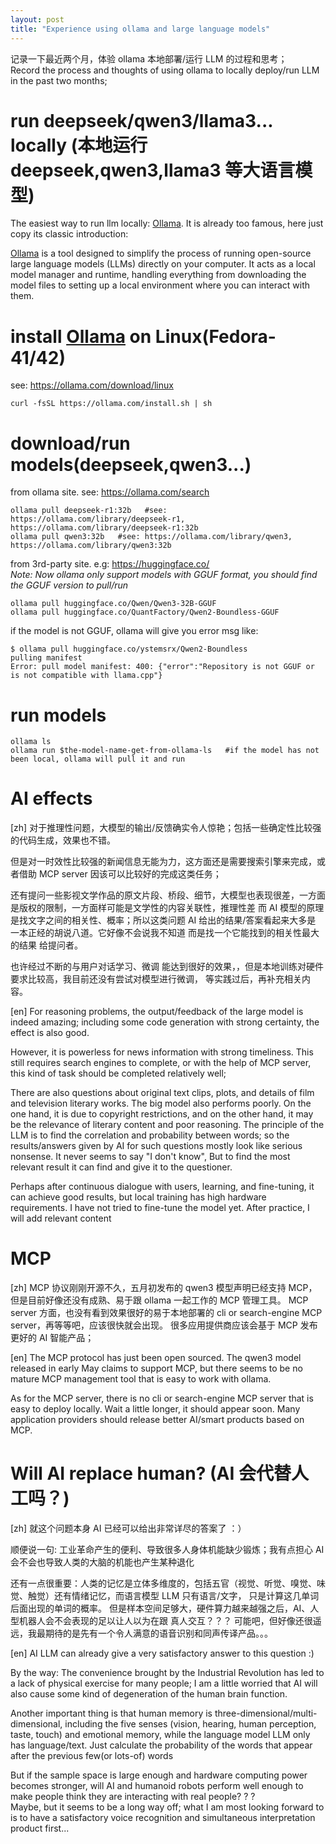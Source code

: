 ```yaml
---
layout: post
title: "Experience using ollama and large language models"
---
```


记录一下最近两个月，体验 ollama 本地部署/运行 LLM 的过程和思考；  
Record the process and thoughts of using ollama to locally deploy/run LLM in the past two months;

# run deepseek/qwen3/llama3... locally (本地运行 deepseek,qwen3,llama3 等大语言模型)
The easiest way to run llm locally: [Ollama](https://ollama.com/). It is already too famous, here just copy its classic introduction:

[Ollama](https://ollama.com/) is a tool designed to simplify the process of running open-source large language models (LLMs) directly on your computer.
It acts as a local model manager and runtime, handling everything from downloading the model files to setting up a local environment
where you can interact with them.

# install [Ollama](https://ollama.com/) on Linux(Fedora-41/42)
see: https://ollama.com/download/linux
```
curl -fsSL https://ollama.com/install.sh | sh
```

# download/run models(deepseek,qwen3...)
from ollama site. see: https://ollama.com/search
```
ollama pull deepseek-r1:32b   #see: https://ollama.com/library/deepseek-r1, https://ollama.com/library/deepseek-r1:32b
ollama pull qwen3:32b   #see: https://ollama.com/library/qwen3, https://ollama.com/library/qwen3:32b
```

from 3rd-party site. e.g: https://huggingface.co/  
*Note: Now ollama only support models with GGUF format, you should find the GGUF version to pull/run*
```
ollama pull huggingface.co/Qwen/Qwen3-32B-GGUF
ollama pull huggingface.co/QuantFactory/Qwen2-Boundless-GGUF
```

if the model is not GGUF, ollama will give you error msg like:
```
$ ollama pull huggingface.co/ystemsrx/Qwen2-Boundless
pulling manifest 
Error: pull model manifest: 400: {"error":"Repository is not GGUF or is not compatible with llama.cpp"}
```

# run models
```
ollama ls
ollama run $the-model-name-get-from-ollama-ls   #if the model has not been local, ollama will pull it and run
```

# AI effects
[zh] 对于推理性问题，大模型的输出/反馈确实令人惊艳；包括一些确定性比较强的代码生成，效果也不错。

但是对一时效性比较强的新闻信息无能为力，这方面还是需要搜索引擎来完成，或者借助 MCP server 因该可以比较好的完成这类任务；

还有提问一些影视文学作品的原文片段、桥段、细节，大模型也表现很差，一方面是版权的限制，一方面样可能是文学性的内容关联性，推理性差
而 AI 模型的原理是找文字之间的相关性、概率；所以这类问题 AI 给出的结果/答案看起来大多是 一本正经的胡说八道。它好像不会说我不知道
而是找一个它能找到的相关性最大的结果 给提问者。 

也许经过不断的与用户对话学习、微调 能达到很好的效果，，但是本地训练对硬件要求比较高，我目前还没有尝试对模型进行微调，
等实践过后，再补充相关内容。

[en] For reasoning problems, the output/feedback of the large model is indeed amazing; including some code generation with strong certainty, the effect is also good.

However, it is powerless for news information with strong timeliness. This still requires search engines to complete, or with the help of MCP server,
this kind of task should be completed relatively well;

There are also questions about original text clips, plots, and details of film and television literary works. The big model also performs poorly.
On the one hand, it is due to copyright restrictions, and on the other hand, it may be the relevance of literary content and poor reasoning.
The principle of the LLM is to find the correlation and probability between words; so the results/answers given by AI for such questions mostly look like serious nonsense.
It never seems to say "I don't know", But to find the most relevant result it can find and give it to the questioner.

Perhaps after continuous dialogue with users, learning, and fine-tuning, it can achieve good results, but local training has high hardware requirements.
I have not tried to fine-tune the model yet. After practice, I will add relevant content


# MCP
[zh] MCP 协议刚刚开源不久，五月初发布的 qwen3 模型声明已经支持 MCP，但是目前好像还没有成熟、易于跟 ollama 一起工作的 MCP 管理工具。
MCP server 方面，也没有看到效果很好的易于本地部署的 cli or search-engine MCP server，再等等吧，应该很快就会出现。
很多应用提供商应该会基于 MCP 发布更好的 AI 智能产品；

[en] The MCP protocol has just been open sourced. The qwen3 model released in early May claims to support MCP,
but there seems to be no mature MCP management tool that is easy to work with ollama.

As for the MCP server, there is no cli or search-engine MCP server that is easy to deploy locally. Wait a little longer, it should appear soon.
Many application providers should release better AI/smart products based on MCP.

# Will AI replace human? (AI 会代替人工吗？)
[zh] 就这个问题本身 AI 已经可以给出非常详尽的答案了 ：）  

顺便说一句: 工业革命产生的便利、导致很多人身体机能缺少锻炼；我有点担心 AI 会不会也导致人类的大脑的机能也产生某种退化

还有一点很重要：人类的记忆是立体多维度的，包括五官（视觉、听觉、嗅觉、味觉、触觉）还有情绪记忆，而语言模型 LLM 只有语言/文字，
只是计算这几单词后面出现的单词的概率。
但是样本空间足够大，硬件算力越来越强之后，AI、人型机器人会不会表现的足以让人以为在跟 真人交互？？？
可能吧，但好像还很遥远，我最期待的是先有一个令人满意的语音识别和同声传译产品。。。

[en] AI LLM can already give a very satisfactory answer to this question :)

By the way: The convenience brought by the Industrial Revolution has led to a lack of physical exercise for many people;
I am a little worried that AI will also cause some kind of degeneration of the human brain function.

Another important thing is that human memory is three-dimensional/multi-dimensional, including the five senses (vision, hearing, human perception, taste, touch) and emotional memory,
while the language model LLM only has language/text. Just calculate the probability of the words that appear after the previous few(or lots-of) words  

But if the sample space is large enough and hardware computing power becomes stronger, will AI and humanoid robots perform well enough to make people think they are interacting with real people? ? ?   
Maybe, but it seems to be a long way off; what I am most looking forward to is to have a satisfactory voice recognition and simultaneous interpretation product first...
